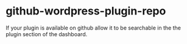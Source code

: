 github-wordpress-plugin-repo
============================

If your plugin is available on github allow it to be searchable in the the plugin section of the dashboard.
